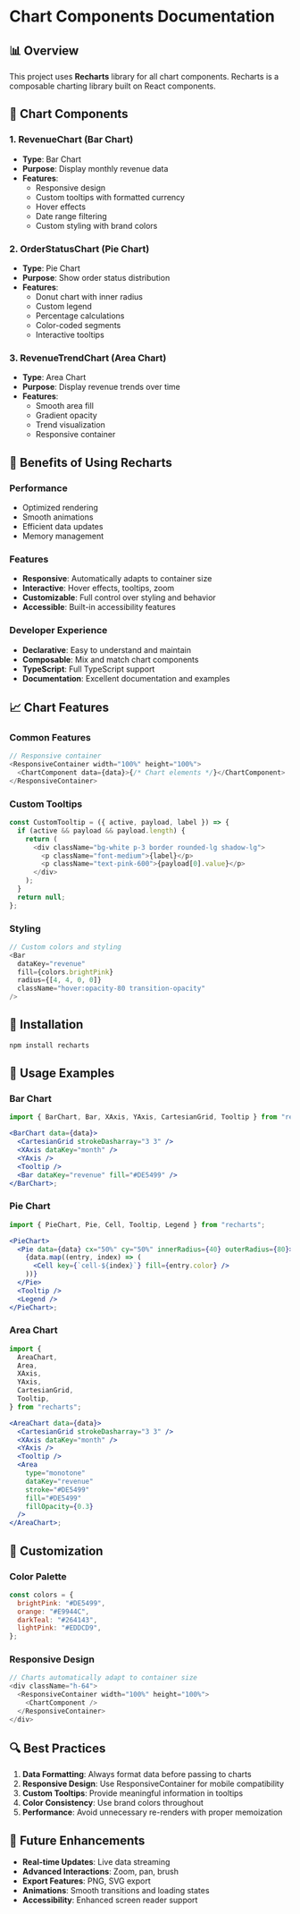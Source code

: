 # Chart Components Documentation

## 📊 Overview

This project uses **Recharts** library for all chart components. Recharts is a composable charting library built on React components.

## 🎯 Chart Components

### 1. **RevenueChart** (Bar Chart)

- **Type**: Bar Chart
- **Purpose**: Display monthly revenue data
- **Features**:
  - Responsive design
  - Custom tooltips with formatted currency
  - Hover effects
  - Date range filtering
  - Custom styling with brand colors

### 2. **OrderStatusChart** (Pie Chart)

- **Type**: Pie Chart
- **Purpose**: Show order status distribution
- **Features**:
  - Donut chart with inner radius
  - Custom legend
  - Percentage calculations
  - Color-coded segments
  - Interactive tooltips

### 3. **RevenueTrendChart** (Area Chart)

- **Type**: Area Chart
- **Purpose**: Display revenue trends over time
- **Features**:
  - Smooth area fill
  - Gradient opacity
  - Trend visualization
  - Responsive container

## 🚀 Benefits of Using Recharts

### **Performance**

- Optimized rendering
- Smooth animations
- Efficient data updates
- Memory management

### **Features**

- **Responsive**: Automatically adapts to container size
- **Interactive**: Hover effects, tooltips, zoom
- **Customizable**: Full control over styling and behavior
- **Accessible**: Built-in accessibility features

### **Developer Experience**

- **Declarative**: Easy to understand and maintain
- **Composable**: Mix and match chart components
- **TypeScript**: Full TypeScript support
- **Documentation**: Excellent documentation and examples

## 📈 Chart Features

### **Common Features**

```javascript
// Responsive container
<ResponsiveContainer width="100%" height="100%">
  <ChartComponent data={data}>{/* Chart elements */}</ChartComponent>
</ResponsiveContainer>
```

### **Custom Tooltips**

```javascript
const CustomTooltip = ({ active, payload, label }) => {
  if (active && payload && payload.length) {
    return (
      <div className="bg-white p-3 border rounded-lg shadow-lg">
        <p className="font-medium">{label}</p>
        <p className="text-pink-600">{payload[0].value}</p>
      </div>
    );
  }
  return null;
};
```

### **Styling**

```javascript
// Custom colors and styling
<Bar
  dataKey="revenue"
  fill={colors.brightPink}
  radius={[4, 4, 0, 0]}
  className="hover:opacity-80 transition-opacity"
/>
```

## 🔧 Installation

```bash
npm install recharts
```

## 📝 Usage Examples

### **Bar Chart**

```jsx
import { BarChart, Bar, XAxis, YAxis, CartesianGrid, Tooltip } from "recharts";

<BarChart data={data}>
  <CartesianGrid strokeDasharray="3 3" />
  <XAxis dataKey="month" />
  <YAxis />
  <Tooltip />
  <Bar dataKey="revenue" fill="#DE5499" />
</BarChart>;
```

### **Pie Chart**

```jsx
import { PieChart, Pie, Cell, Tooltip, Legend } from "recharts";

<PieChart>
  <Pie data={data} cx="50%" cy="50%" innerRadius={40} outerRadius={80}>
    {data.map((entry, index) => (
      <Cell key={`cell-${index}`} fill={entry.color} />
    ))}
  </Pie>
  <Tooltip />
  <Legend />
</PieChart>;
```

### **Area Chart**

```jsx
import {
  AreaChart,
  Area,
  XAxis,
  YAxis,
  CartesianGrid,
  Tooltip,
} from "recharts";

<AreaChart data={data}>
  <CartesianGrid strokeDasharray="3 3" />
  <XAxis dataKey="month" />
  <YAxis />
  <Tooltip />
  <Area
    type="monotone"
    dataKey="revenue"
    stroke="#DE5499"
    fill="#DE5499"
    fillOpacity={0.3}
  />
</AreaChart>;
```

## 🎨 Customization

### **Color Palette**

```javascript
const colors = {
  brightPink: "#DE5499",
  orange: "#E9944C",
  darkTeal: "#264143",
  lightPink: "#EDDCD9",
};
```

### **Responsive Design**

```javascript
// Charts automatically adapt to container size
<div className="h-64">
  <ResponsiveContainer width="100%" height="100%">
    <ChartComponent />
  </ResponsiveContainer>
</div>
```

## 🔍 Best Practices

1. **Data Formatting**: Always format data before passing to charts
2. **Responsive Design**: Use ResponsiveContainer for mobile compatibility
3. **Custom Tooltips**: Provide meaningful information in tooltips
4. **Color Consistency**: Use brand colors throughout
5. **Performance**: Avoid unnecessary re-renders with proper memoization

## 🚀 Future Enhancements

- **Real-time Updates**: Live data streaming
- **Advanced Interactions**: Zoom, pan, brush
- **Export Features**: PNG, SVG export
- **Animations**: Smooth transitions and loading states
- **Accessibility**: Enhanced screen reader support
